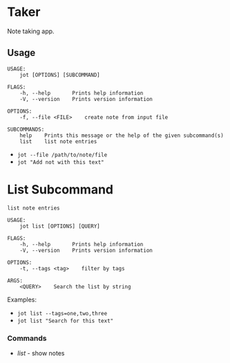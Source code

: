 # Taker 

Note taking app.

## Usage

```
USAGE:
    jot [OPTIONS] [SUBCOMMAND]

FLAGS:
    -h, --help       Prints help information
    -V, --version    Prints version information

OPTIONS:
    -f, --file <FILE>    create note from input file

SUBCOMMANDS:
    help    Prints this message or the help of the given subcommand(s)
    list    list note entries
```

* `jot --file /path/to/note/file`
* `jot "Add not with this text"`


# List Subcommand  

```
list note entries

USAGE:
    jot list [OPTIONS] [QUERY]

FLAGS:
    -h, --help       Prints help information
    -V, --version    Prints version information

OPTIONS:
    -t, --tags <tag>    filter by tags

ARGS:
    <QUERY>    Search the list by string

```

Examples:

* `jot list --tags=one,two,three`
* `jot list "Search for this text"`

### Commands

* *list* - show notes
